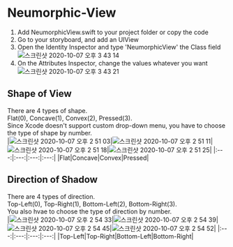 # Neumorphic-View
1. Add NeumorphicView.swift to your project folder or copy the code  
2. Go to your storyboard, and add an UIView  
3. Open the Identity Inspector and type 'NeumorphicView' the Class field  
![스크린샷 2020-10-07 오후 3 43 14](https://user-images.githubusercontent.com/39911797/95297974-4931c280-08b6-11eb-989a-80a8ca1d0837.png)
4. On the Attributes Inspector, change the values whatever you want  
![스크린샷 2020-10-07 오후 3 43 21](https://user-images.githubusercontent.com/39911797/95297975-4931c280-08b6-11eb-906b-ca0b8826de4a.png)

## Shape of View
There are 4 types of shape.  
Flat(0), Concave(1), Convex(2), Pressed(3).  
Since Xcode doesn't support custom drop-down menu, you have to choose the type of shape by number.  
|![스크린샷 2020-10-07 오후 2 51 03](https://user-images.githubusercontent.com/39911797/95298108-8302c900-08b6-11eb-9071-f31a4d0c6c4d.png)|![스크린샷 2020-10-07 오후 2 51 11](https://user-images.githubusercontent.com/39911797/95298116-85fdb980-08b6-11eb-914a-65962d42fab6.png)|![스크린샷 2020-10-07 오후 2 51 18](https://user-images.githubusercontent.com/39911797/95298123-87c77d00-08b6-11eb-8e0c-cbd454157ce7.png)|![스크린샷 2020-10-07 오후 2 51 25](https://user-images.githubusercontent.com/39911797/95298126-89914080-08b6-11eb-8f35-0ca055f38719.png)|
|:---:|:---:|:---:|:---:|
|Flat|Concave|Convex|Pressed|

## Direction of Shadow
There are 4 types of direction.  
Top-Left(0), Top-Right(1), Bottom-Left(2), Bottom-Right(3).  
You also hvae to choose the type of direction by number.  
|![스크린샷 2020-10-07 오후 2 54 33](https://user-images.githubusercontent.com/39911797/95298468-16d49500-08b7-11eb-8b26-4c3fb4cd7acc.png)|![스크린샷 2020-10-07 오후 2 54 39](https://user-images.githubusercontent.com/39911797/95298481-1c31df80-08b7-11eb-97fa-7682ba7174ce.png)|![스크린샷 2020-10-07 오후 2 54 45](https://user-images.githubusercontent.com/39911797/95298489-1f2cd000-08b7-11eb-9cfd-a1bf68339baa.png)|![스크린샷 2020-10-07 오후 2 54 52](https://user-images.githubusercontent.com/39911797/95298495-20f69380-08b7-11eb-998a-f2cd5b17294c.png)|
|:---:|:---:|:---:|:---:|
|Top-Left|Top-Right|Bottom-Left|Bottom-Right|
